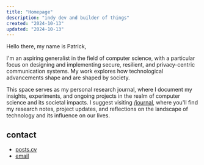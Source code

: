 ```yaml
---
title: "Homepage"
description: "indy dev and builder of things"
created: "2024-10-13"
updated: "2024-10-13"
---
```

Hello there, my name is Patrick,

I'm an aspiring generalist in the field of computer science, with a particular focus on designing and implementing secure, resilient, and privacy-centric communication systems. My work explores how technological advancements shape and are shaped by society.

This space serves as my personal research journal, where I document my insights, experiments, and ongoing projects in the realm of computer science and its societal impacts. I suggest visiting [/journal](/journal), where you'll find my research notes, project updates, and reflections on the landscape of technology and its influence on our lives.

## contact
- [posts.cv](https://posts.cv/mor)
- [email](mailto:mor@essens.dev)

